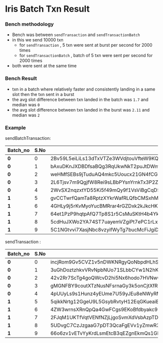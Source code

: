 # Iris Batch Txn Result

### Bench methodology 
- Bench was between `sendTransaction` and `sendTransactionBatch` 
- in this we send 10000 txn 
	- for `sendTransaction` , 5 txn were sent at burst per second for 2000 times
	- for `sendTransactionBatch` , batch of 5 txn were sent per second for 2000 times
- both were sent at the same time

### Bench Result
- txn in a batch where relatively faster and consistently landing in a same slot then the txn sent in a burst 
- the avg slot difference between txn landed in the batch was `1.7` and median was `0` 
- the avg slot difference between txn landed in the burst was `2.11` and median was `2`


### Example
sendBatchTransaction:

| Batch_no | S.No | Txn signature                                                                            | slot_landed |
| -------- | ---- | ---------------------------------------------------------------------------------------- | ----------- |
| **0**    | 0    | 2Bv59L5eiLiLs13dTxVTZe3WVdjtouVfteW9KQ81Kv4MmCoxmVwzZmDqzBnLDtfs2ZVFdUKcoFxSzx8pChuLGDye | 312275048   |
| **0**    | 1    | bAxuDKnJXDBDfsaBQg3RqUkwNkT2puJtDWmYHjc1WseF7CtRzh3Nnsy1TJnW2YfK3S5euKAKC4t8qVTL61mKPtG  | 312275048   |
| **0**    | 2    | weHMfSEBs9jTuduAQ4mkc5Uoucx21GN4fCGJttxDpP2rBRZ7aFGLqJrx5MzAN7fjhDQKkuutRKbcU1u6UXWYTHH  | 312275048   |
| **0**    | 3    | 2L6Tjsv7m9QgjfW8Rei9sLBbPYsnYrnkTx3P2ZyZTHotUngrbNGgAjGfGsGWxXesL7WxiwdFBZxzgEmLWeBZB9iG | 312275048   |
| **0**    | 4    | 2WvSX2nqzxtYD55Ki5f49mQy9f1VsViBgCqD5wHYz8S1XDTmhgG1gVqGjUHFojZVoTwfir6vbrNf6Hb9FkNERJrK | 312275048   |
| **1**    | 5    | gvCCTwrfQamTa8RptzXYkrWafRLQfbCMSxhMtJUQ5hhY7KMy9x6Yym9waMzsHERp4yXV5HocX5cJBMRBdbv7fEw  | 312275051   |
| **1**    | 6    | 4GHLy9j5rKvMyoYucBMRrar4rGZDxk2kJkcHKn3KQcuKwAwHxEFXGoLv5Yn2ccGNn59t2w3C8C8ukYsnSHfzN6Aw | 312275051   |
| **1**    | 7    | 64et1PzP9hqtpAfQ7Tp8S1r5CsMuSKtH4b4YkwhsUVdmjrUkyHbxWsB5C2t8JwHkRbUnyJKTJJtqmXg7YGmLYX5X | 312275051   |
| **1**    | 8    | 5cdHuJXWo2YA74ST7uayemVZgiPt7ePC1rLxqGPdnY57oueJ5WQAeVbUkuYrWGjQDbKMEbgARUhqSrgXTCApk52r | 312275051   |
| **1**    | 9    | 5C1NGtvvi7XasjNbc8vzyifWyTg7bucMcFiJgiDk8VaG7tJD4fevgHwhjee3dyQ5it2oC5aK9ag2eu5vKNKk5GvL | 312275051   |


sendTransaction : 

| Batch_no | S.No | Txn signature                                                                            | slot_landed |
| -------- | ---- | ---------------------------------------------------------------------------------------- | ----------- |
| **0**    | 0    | incjRom9Gv5CVZ1v5nDWKNRgyQoNbpdHLhSwy96VVZvtFhhnZ7NPdWWU8BxXv1FYe9kfi5pzNeGAocwAy39Cj1o  | 312275048   |
| **0**    | 1    | 3uGhDoztzhkvVRvNpbNUo71SLbbCYw1N2hKcbd3dcBsHvzyqaJtkGRLnNZUU9uagGPLDZ8AWeAKSFw4aLxFkr981 | 312275048   |
| **0**    | 2    | 42v2Rr7ScTg4goQWcvD2hi5Nx6hodo7HVNwC7dEdfn7R4G68SVbuuGVN1kTSQkmni7EUfypvQjCLXZj5qK6H2EeE | 312275048   |
| **0**    | 3    | gMGNFBY9coutXTzNusNFsrnaGy3k5onCjtXfRW21cVK5Rt2AYpbigNQkbWgjtPBS7EMJxduh1EDtHMmJvZ14SnR  | 312275048   |
| **0**    | 4    | 4pUUyLs9s1Hunz4yEUme7U59yJEu8eNWyRMMokZxdNeayYqAcvMphvym2VuXQWki8UEvSdi43Bdv73a8fSv1VzB2 | 312275051   |
| **1**    | 5    | 5qikkNrtg12GgeU9L5GsybRvtyH12EqGKueaiEHZSPJikzV9bXGxzLTjARdZL23nfExWbvjDdiVbG6Cw5aCmLRph | 312275051   |
| **1**    | 6    | 4ZW3wrnsXRnQpQa4GwFCgs9EKoBfdbyakc9uJzadY6JXoWC9FkgTTx4fW59fLcrd2SoCZjK8Pi4ApUKxfk2r98we | 312275051   |
| **1**    | 7    | 2FJqM1UKTfVqtVENfNZjLjgoSvmXdVsbAzpTDKF1aZ7RMFXUHTvZ3AqJCWXL9D3GAYLSXNsUhv9RFVQQ1w4MXbqF | 312275051   |
| **1**    | 8    | 5UDvgC7CzJzgaaG7pDT3QcaFgEVv1yZmwR3JEssyM81mgDYqd5n9jeWTZZJVtRCQZf6SUf7TUzAxAXrDT6gYqgxB | 312275052   |
| **1**    | 9    | 66o6zv1vETvYyKrdLsmEtcB3qEZgnEkmQs1GPqEbtg3on6pZYat76M1hxcMXn77x3QehxrsnxrY8bP9Rm5qG94wo | 312275051   |
